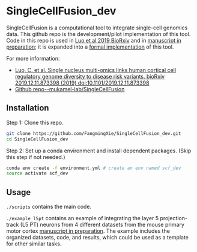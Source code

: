 # SingleCellFusion_dev

SingleCellFusion is a computational tool to integrate single-cell genomics data. This github repo is the development/pilot implementation of this tool. Code in this repo is used in [Luo et al 2019 BioRxiv](https://www.biorxiv.org/content/10.1101/2019.12.11.873398v1) and in [manuscript in preparation](); it is expanded into a [formal implementation](https://github.com/mukamel-lab/SingleCellFusion) of this tool.

For more information:
- [Luo, C. et al. Single nucleus multi-omics links human cortical cell regulatory genome diversity to disease risk variants. bioRxiv 2019.12.11.873398 (2019) doi:10.1101/2019.12.11.873398](https://www.biorxiv.org/content/10.1101/2019.12.11.873398v1)
- [Github repo--mukamel-lab/SingleCellFusion](https://github.com/mukamel-lab/SingleCellFusion)

## Installation
Step 1: Clone this repo.
```bash
git clone https://github.com/FangmingXie/SingleCellFusion_dev.git
cd SingleCellFusion_dev
```

Step 2: Set up a conda environment and install dependent packages. (Skip this step if not needed.)
```bash
conda env create -f environment.yml # create an env named scf_dev
source activate scf_dev
```

## Usage
```./scripts``` contains the main code.

```./example_l5pt``` contains an example of integrating the layer 5 projection-track (L5 PT) neurons from 4 different datasets from the mouse primary motor cortex [manuscript in preparation](). The example includes the organized datasets, code, and results, which could be used as a template for other similar tasks.
